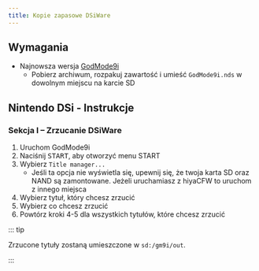 ```yaml
---
title: Kopie zapasowe DSiWare
---
```


## Wymagania
- Najnowsza wersja [GodMode9i](https://github.com/RocketRobz/godmode9i/releases)
    - Pobierz archiwum, rozpakuj zawartość i umieść `GodMode9i.nds` w dowolnym miejscu na karcie SD

## Nintendo DSi - Instrukcje

### Sekcja I – Zrzucanie DSiWare
1. Uruchom GodMode9i
1. Naciśnij <kbd>START</kbd>, aby otworzyć menu START
1. Wybierz `Title manager...`
    - Jeśli ta opcja nie wyświetla się, upewnij się, że twoja karta SD oraz NAND są zamontowane. Jeżeli uruchamiasz z hiyaCFW to uruchom z innego miejsca
1. Wybierz tytuł, który chcesz zrzucić
1. Wybierz co chcesz zrzucić
1. Powtórz kroki 4-5 dla wszystkich tytułów, które chcesz zrzucić

::: tip

Zrzucone tytuły zostaną umieszczone w `sd:/gm9i/out`.

:::
